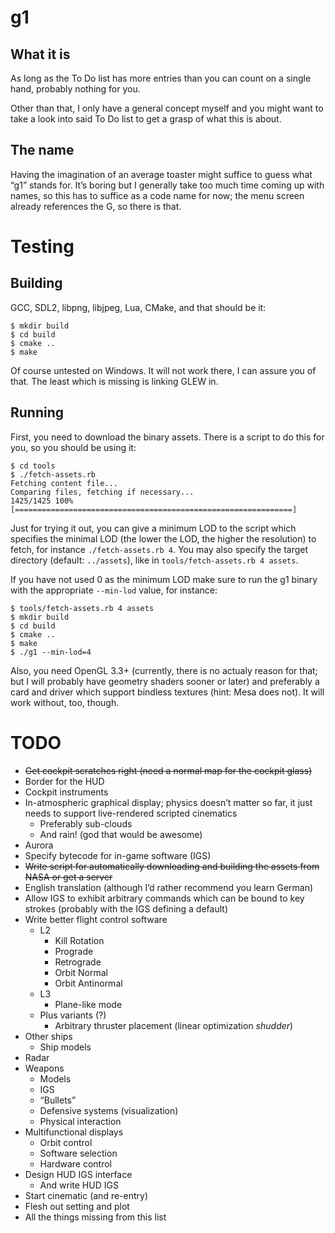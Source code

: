 g1
==

What it is
----------

As long as the To Do list has more entries than you can count on a single hand,
probably nothing for you.

Other than that, I only have a general concept myself and you might want to take
a look into said To Do list to get a grasp of what this is about.

The name
--------

Having the imagination of an average toaster might suffice to guess what “g1”
stands for. It’s boring but I generally take too much time coming up with names,
so this has to suffice as a code name for now; the menu screen already
references the G, so there is that.


Testing
=======

Building
--------

GCC, SDL2, libpng, libjpeg, Lua, CMake, and that should be it:

    $ mkdir build
    $ cd build
    $ cmake ..
    $ make

Of course untested on Windows. It will not work there, I can assure you of that.
The least which is missing is linking GLEW in.

Running
-------

First, you need to download the binary assets. There is a script to do this for
you, so you should be using it:

    $ cd tools
    $ ./fetch-assets.rb
    Fetching content file...
    Comparing files, fetching if necessary...
    1425/1425 100% [==============================================================]

Just for trying it out, you can give a minimum LOD to the script which specifies
the minimal LOD (the lower the LOD, the higher the resolution) to fetch, for
instance `./fetch-assets.rb 4`. You may also specify the target directory
(default: `../assets`), like in `tools/fetch-assets.rb 4 assets`.

If you have not used 0 as the minimum LOD make sure to run the g1 binary with
the appropriate `--min-lod` value, for instance:

    $ tools/fetch-assets.rb 4 assets
    $ mkdir build
    $ cd build
    $ cmake ..
    $ make
    $ ./g1 --min-lod=4

Also, you need OpenGL 3.3+ (currently, there is no actualy reason for that; but
I will probably have geometry shaders sooner or later) and preferably a card and
driver which support bindless textures (hint: Mesa does not). It will work
without, too, though.


TODO
====

- ~~Get cockpit scratches right (need a normal map for the cockpit glass)~~
- Border for the HUD
- Cockpit instruments
- In-atmospheric graphical display; physics doesn’t matter so far, it just needs
  to support live-rendered scripted cinematics
    - Preferably sub-clouds
    - And rain! (god that would be awesome)
- Aurora
- Specify bytecode for in-game software (IGS)
- ~~Write script for automatically downloading and building the assets from NASA
  or get a server~~
- English translation (although I’d rather recommend you learn German)
- Allow IGS to exhibit arbitrary commands which can be bound to key strokes
  (probably with the IGS defining a default)
- Write better flight control software
    - L2
        - Kill Rotation
        - Prograde
        - Retrograde
        - Orbit Normal
        - Orbit Antinormal
    - L3
        - Plane-like mode
    - Plus variants (?)
        - Arbitrary thruster placement
          (linear optimization *shudder*)
- Other ships
    - Ship models
- Radar
- Weapons
    - Models
    - IGS
    - “Bullets”
    - Defensive systems (visualization)
    - Physical interaction
- Multifunctional displays
    - Orbit control
    - Software selection
    - Hardware control
- Design HUD IGS interface
    - And write HUD IGS
- Start cinematic (and re-entry)
- Flesh out setting and plot
- All the things missing from this list

